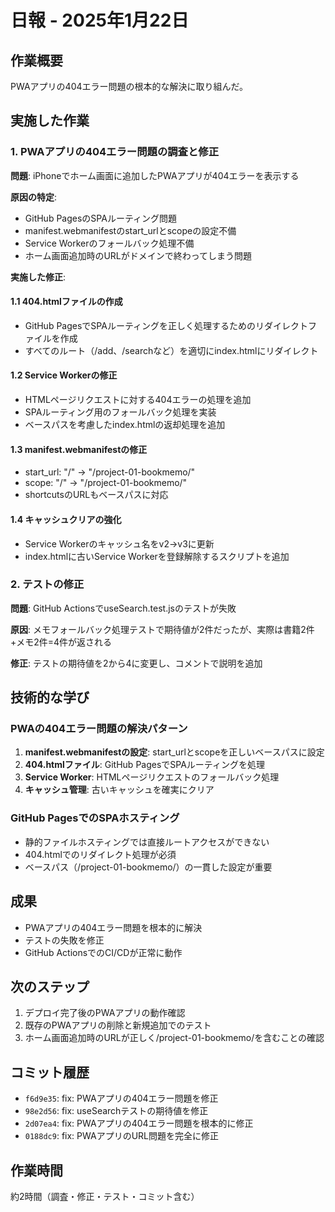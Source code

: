 # 日報 - 2025年1月22日

## 作業概要
PWAアプリの404エラー問題の根本的な解決に取り組んだ。

## 実施した作業

### 1. PWAアプリの404エラー問題の調査と修正
**問題**: iPhoneでホーム画面に追加したPWAアプリが404エラーを表示する

**原因の特定**:
- GitHub PagesのSPAルーティング問題
- manifest.webmanifestのstart_urlとscopeの設定不備
- Service Workerのフォールバック処理不備
- ホーム画面追加時のURLがドメインで終わってしまう問題

**実施した修正**:

#### 1.1 404.htmlファイルの作成
- GitHub PagesでSPAルーティングを正しく処理するためのリダイレクトファイルを作成
- すべてのルート（/add、/searchなど）を適切にindex.htmlにリダイレクト

#### 1.2 Service Workerの修正
- HTMLページリクエストに対する404エラーの処理を追加
- SPAルーティング用のフォールバック処理を実装
- ベースパスを考慮したindex.htmlの返却処理を追加

#### 1.3 manifest.webmanifestの修正
- start_url: "/" → "/project-01-bookmemo/"
- scope: "/" → "/project-01-bookmemo/"
- shortcutsのURLもベースパスに対応

#### 1.4 キャッシュクリアの強化
- Service Workerのキャッシュ名をv2→v3に更新
- index.htmlに古いService Workerを登録解除するスクリプトを追加

### 2. テストの修正
**問題**: GitHub ActionsでuseSearch.test.jsのテストが失敗

**原因**: メモフォールバック処理テストで期待値が2件だったが、実際は書籍2件+メモ2件=4件が返される

**修正**: テストの期待値を2から4に変更し、コメントで説明を追加

## 技術的な学び

### PWAの404エラー問題の解決パターン
1. **manifest.webmanifestの設定**: start_urlとscopeを正しいベースパスに設定
2. **404.htmlファイル**: GitHub PagesでSPAルーティングを処理
3. **Service Worker**: HTMLページリクエストのフォールバック処理
4. **キャッシュ管理**: 古いキャッシュを確実にクリア

### GitHub PagesでのSPAホスティング
- 静的ファイルホスティングでは直接ルートアクセスができない
- 404.htmlでのリダイレクト処理が必須
- ベースパス（/project-01-bookmemo/）の一貫した設定が重要

## 成果
- PWAアプリの404エラー問題を根本的に解決
- テストの失敗を修正
- GitHub ActionsでのCI/CDが正常に動作

## 次のステップ
1. デプロイ完了後のPWAアプリの動作確認
2. 既存のPWAアプリの削除と新規追加でのテスト
3. ホーム画面追加時のURLが正しく/project-01-bookmemo/を含むことの確認

## コミット履歴
- `f6d9e35`: fix: PWAアプリの404エラー問題を修正
- `98e2d56`: fix: useSearchテストの期待値を修正  
- `2d07ea4`: fix: PWAアプリの404エラー問題を根本的に修正
- `0188dc9`: fix: PWAアプリのURL問題を完全に修正

## 作業時間
約2時間（調査・修正・テスト・コミット含む）
